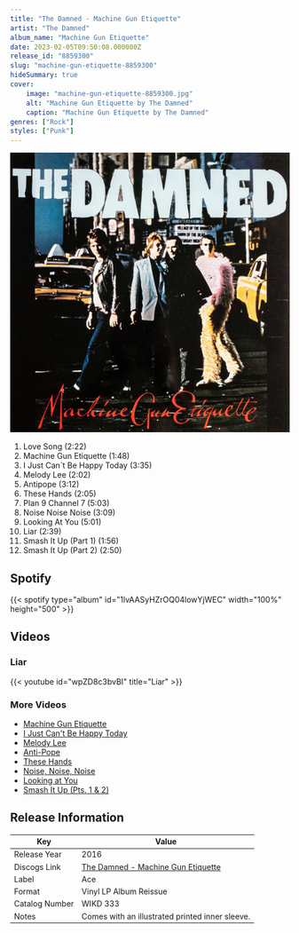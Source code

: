 ```yaml
---
title: "The Damned - Machine Gun Etiquette"
artist: "The Damned"
album_name: "Machine Gun Etiquette"
date: 2023-02-05T09:50:08.000000Z
release_id: "8859300"
slug: "machine-gun-etiquette-8859300"
hideSummary: true
cover:
    image: "machine-gun-etiquette-8859300.jpg"
    alt: "Machine Gun Etiquette by The Damned"
    caption: "Machine Gun Etiquette by The Damned"
genres: ["Rock"]
styles: ["Punk"]
---
```


![Machine Gun Etiquette by The Damned](machine-gun-etiquette-8859300.jpg)

<!-- section break -->

1. Love Song (2:22)
2. Machine Gun Etiquette (1:48)
3. I Just Can´t Be Happy Today (3:35)
4. Melody Lee (2:02)
5. Antipope (3:12)
6. These Hands (2:05)
7. Plan 9 Channel 7 (5:03)
8. Noise Noise Noise (3:09)
9. Looking At You (5:01)
10. Liar (2:39)
11. Smash It Up (Part 1) (1:56)
12. Smash It Up (Part 2) (2:50)

<!-- section break -->


## Spotify
{{< spotify type="album" id="1lvAASyHZrOQ04lowYjWEC" width="100%" height="500" >}}



## Videos
### Liar
{{< youtube id="wpZD8c3bvBI" title="Liar" >}}<br>

### More Videos

- [Machine Gun Etiquette](https://www.youtube.com/watch?v=6gqxFAqCRYQ)
- [I Just Can't Be Happy Today](https://www.youtube.com/watch?v=Qd529s4Ae30)
- [Melody Lee](https://www.youtube.com/watch?v=VyLgixqK_1s)
- [Anti-Pope](https://www.youtube.com/watch?v=zJ16UNwRm5M)
- [These Hands](https://www.youtube.com/watch?v=WO45ZvujnpY)
- [Noise, Noise, Noise](https://www.youtube.com/watch?v=Eq8aXdJzSUE)
- [Looking at You](https://www.youtube.com/watch?v=14PKjhC9Fnk)
- [Smash It Up (Pts. 1 & 2)](https://www.youtube.com/watch?v=z0VdIX2YM9c)


## Release Information
|  Key           | Value                                                |
| ---------------| ---------------------------------------------------- |
| Release Year   | 2016                                   |
| Discogs Link   | [The Damned - Machine Gun Etiquette](https://www.discogs.com/release/8859300-The-Damned-Machine-Gun-Etiquette) |
| Label          | Ace |
| Format         | Vinyl LP Album Reissue |
| Catalog Number | WIKD 333 |
| Notes | Comes with an illustrated printed inner sleeve.  |